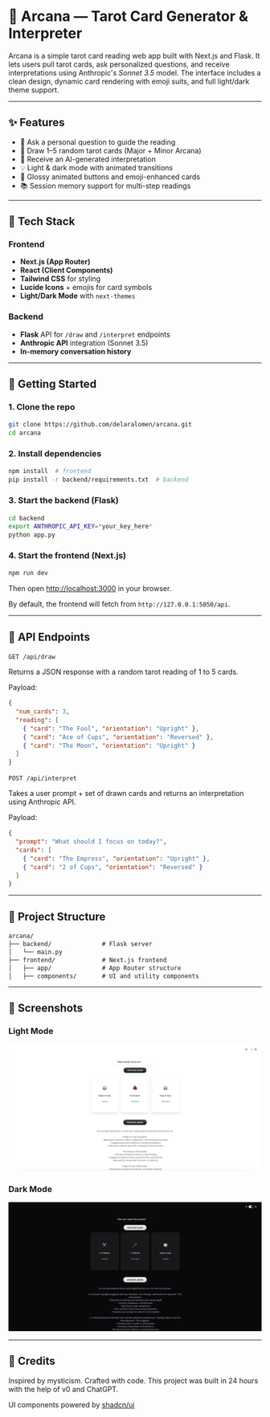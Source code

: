 # 🔮 Arcana — Tarot Card Generator & Interpreter

Arcana is a simple tarot card reading web app built with Next.js and Flask. It lets users pull tarot cards, ask personalized questions, and receive interpretations using Anthropic's *Sonnet 3.5* model. The interface includes a clean design, dynamic card rendering with emoji suits, and full light/dark theme support.

---

## ✨ Features

* 💬 Ask a personal question to guide the reading
* 🎴 Draw 1–5 random tarot cards (Major + Minor Arcana)
* 🤖 Receive an AI-generated interpretation
* 💡 Light & dark mode with animated transitions
* 🌈 Glossy animated buttons and emoji-enhanced cards
* 📚 Session memory support for multi-step readings


---

## 🧱 Tech Stack

### Frontend

* **Next.js (App Router)**
* **React (Client Components)**
* **Tailwind CSS** for styling
* **Lucide Icons** + emojis for card symbols
* **Light/Dark Mode** with `next-themes`

### Backend

* **Flask** API for `/draw` and `/interpret` endpoints
* **Anthropic API** integration (Sonnet 3.5)
* **In-memory conversation history**

---

## 🚀 Getting Started

### 1. Clone the repo

```bash
git clone https://github.com/delaralomen/arcana.git
cd arcana
```

### 2. Install dependencies

```bash
npm install  # frontend
pip install -r backend/requirements.txt  # backend
```

### 3. Start the backend (Flask)

```bash
cd backend
export ANTHROPIC_API_KEY=*your_key_here*
python app.py
```

### 4. Start the frontend (Next.js)

```bash
npm run dev
```

Then open [http://localhost:3000](http://localhost:3000) in your browser.

By default, the frontend will fetch from `http://127.0.0.1:5050/api`.

---

## 🧪 API Endpoints

`GET /api/draw`

Returns a JSON response with a random tarot reading of 1 to 5 cards.

Payload:
```json
{
  "num_cards": 3,
  "reading": [
    { "card": "The Fool", "orientation": "Upright" },
    { "card": "Ace of Cups", "orientation": "Reversed" },
    { "card": "The Moon", "orientation": "Upright" }
  ]
}
```

`POST /api/interpret`

Takes a user prompt + set of drawn cards and returns an interpretation using Anthropic API.

Payload:

```json
{
  "prompt": "What should I focus on today?",
  "cards": [
    { "card": "The Empress", "orientation": "Upright" },
    { "card": "2 of Cups", "orientation": "Reversed" }
  ]
}
```


---

## 📁 Project Structure

```
arcana/
├── backend/              # Flask server
│   └── main.py
├── frontend/             # Next.js frontend
│   ├── app/              # App Router structure
│   ├── components/       # UI and utility components
```

---

## 🎨 Screenshots

### Light Mode
![Light Mode](./frontend/public/screenshots/light-mode.png)

### Dark Mode
![Dark Mode](./frontend/public/screenshots/dark-mode.png)

---

## 🤝 Credits



Inspired by mysticism. Crafted with code.
This project was built in 24 hours with the help of v0 and ChatGPT.

UI components powered by [shadcn/ui](https://ui.shadcn.com)


